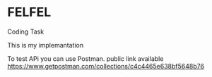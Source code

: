 # FELFEL
Coding Task

This is my implemantation

To test APi you can use Postman.
public link available https://www.getpostman.com/collections/c4c4465e638bf5648b76


